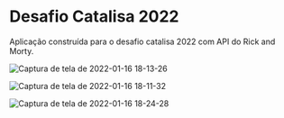 # Desafio Catalisa 2022
Aplicação construída para o desafio catalisa 2022 com API do Rick and Morty.

![Captura de tela de 2022-01-16 18-13-26](https://user-images.githubusercontent.com/42509240/149678485-9c881d8b-8c78-4799-a42a-72f4109a2feb.png)


![Captura de tela de 2022-01-16 18-11-32](https://user-images.githubusercontent.com/42509240/149678502-3b468506-b067-4094-877a-16b2ccdb5b83.png)


![Captura de tela de 2022-01-16 18-24-28](https://user-images.githubusercontent.com/42509240/149678679-7973ba18-ed62-4120-a8eb-aa99fa9c94b4.png)
